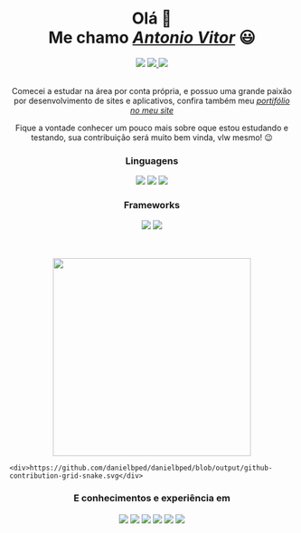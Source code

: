 <div>
    <h1 align="center">Olá 👋 <br> Me chamo <a href="https://www.linkedin.com/in/antonio-vitor-t8ninho-0a9a8b17a"><i>Antonio Vitor</i></a> 😃️</h1>
    <div align="center">
      <a href="https://www.instagram.com/t8ninho/" target="_blank"><img src="https://img.shields.io/badge/-Instagram-%23E4405F?style=for-the-badge&logo=instagram&logoColor=white" target="_blank"></a>
    <a href="mailto:t8ninho@gmail.com"><img src="https://img.shields.io/badge/Gmail-D14836?style=for-the-badge&logo=gmail&logoColor=white" target="_blank">
    <a href="https://wa.me/message/5W52HXY6OJFOE1"><img src="https://img.shields.io/badge/WhatsApp-25D366?style=for-the-badge&logo=whatsapp&logoColor=white" target="_blank">
    </a> 
      <br><br>
      <div align="center">
    <p>Comecei a estudar na área por conta própria, e possuo uma grande paixão por desenvolvimento de sites e aplicativos,  confira também meu <a href="https://flagnar.com.br/" target="_blank"><i>portifólio no meu site</i></a></p>
  </div>
    </a>
    <p align="center">Fique a vontade conhecer um pouco mais sobre oque estou estudando e testando, sua contribuição será muito bem vinda, vlw mesmo! 😉️</p>
  </div>
  <div align="center">
    <h3>Linguagens</h3>
        <img src="https://img.shields.io/badge/HTML5-E34F26?style=for-the-badge&logo=html5&logoColor=white">
        <img src="https://img.shields.io/badge/CSS3-1572B6?style=for-the-badge&logo=css3&logoColor=white">
        <img src="https://img.shields.io/badge/JavaScript-323330?style=for-the-badge&logo=javascript&logoColor=F7DF1E">
   </div>
  <div align="center">
    <h3>Frameworks</h3>
         <img src="https://img.shields.io/badge/React-20232A?style=for-the-badge&logo=react&logoColor=61DAFB">
         <img src="https://img.shields.io/badge/react_native-%2320232a.svg?style=for-the-badge&logo=react&logoColor=%2361DAFB">
   </div>
   <br><br>
    
   <p align="center">
    <a href="#"><img src="https://github-readme-stats.vercel.app/api?username=t8ninho&show_icons=true&count_private=true&theme=dark" width="350"></a>
  </p>
      
    <div>https://github.com/danielbped/danielbped/blob/output/github-contribution-grid-snake.svg</div>
    
   
  </div>
  
  <div align="center" valign="top">
      <h3>E conhecimentos e experiência em</h3>
        <img align="center"src="https://aleen42.github.io/badges/src/photoshop.svg">
        <img align="center" src="https://img.shields.io/badge/Canva-%2300C4CC.svg?&style=for-the-badge&logo=Canva&logoColor=white">
        <img align="center" src="https://img.shields.io/badge/Figma-F24E1E?style=for-the-badge&logo=figma&logoColor=white">
        <img align="center" src="https://img.shields.io/badge/Visual_Studio-5C2D91?style=for-the-badge&logo=visual%20studio&logoColor=white">
        <img align="center" src="https://img.shields.io/badge/sublime_text-%23575757.svg?&style=for-the-badge&logo=sublime-text&logoColor=important">
        <img align="center" src="https://img.shields.io/badge/Duolingo-58CC02?style=for-the-badge&logo=Duolingo&logoColor=white">
    <br><br>
  <div align="center">
  
